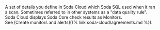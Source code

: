 A set of details you define in Soda Cloud which Soda SQL used when it ran a scan. Sometimes referred to in other systems as a "data quality rule". Soda Cloud displays Soda Core check results as Monitors.<br /> See [Create monitors and alerts]({% link soda-cloud/agreements.md %}).